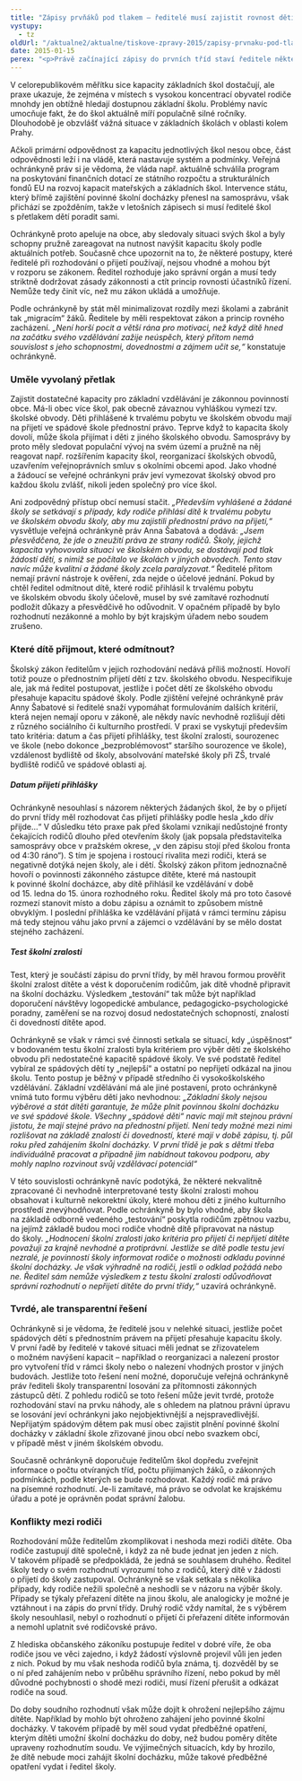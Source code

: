 ```yaml
---
title: "Zápisy prvňáků pod tlakem – ředitelé musí zajistit rovnost dětí"
vystupy:
  - tz
oldUrl: "/aktualne2/aktualne/tiskove-zpravy-2015/zapisy-prvnaku-pod-tlakem-reditele-musi-zajistit-rovnost-deti/"
date: 2015-01-15
perex: "<p>Právě začínající zápisy do prvních tříd staví ředitele některých základních škol před složitou otázku. Počet přihlášených dětí často přesahuje kapacitu škol a ředitelé musí rozhodovat, které z dětí přijmou a které ne, aniž by jednali protiprávně.</p>"
---
```


<!-- imported from the old website -->

<p>V celorepublikovém měřítku sice kapacity základních škol dostačují, ale praxe ukazuje, že zejména v místech s vysokou koncentrací obyvatel rodiče mnohdy jen obtížně hledají dostupnou základní školu. Problémy navíc umocňuje fakt, že do škol aktuálně míří populačně silné ročníky. Dlouhodobě je obzvlášť vážná situace v základních školách v oblasti kolem Prahy. </p><p>Ačkoli primární odpovědnost za kapacitu jednotlivých škol nesou obce, část odpovědnosti leží i na vládě, která nastavuje systém a podmínky. Veřejná ochránkyně práv si je vědoma, že vláda např. aktuálně schválila program na poskytování finančních dotací ze státního rozpočtu a strukturálních fondů EU na rozvoj kapacit mateřských a základních škol. Intervence státu, který břímě zajištění povinné školní docházky přenesl na samosprávu, však přichází se zpožděním, takže v letošních zápisech si musí ředitelé škol s přetlakem dětí poradit sami.</p><p>Ochránkyně proto apeluje na obce, aby sledovaly situaci svých škol a byly schopny pružně zareagovat na nutnost navýšit kapacitu školy podle aktuálních potřeb. Současně chce upozornit na to, že některé postupy, které ředitelé při rozhodování o přijetí používají, nejsou vhodné a mohou být v rozporu se zákonem. Ředitel rozhoduje jako správní orgán a musí tedy striktně dodržovat zásady zákonnosti a ctít princip rovnosti účastníků řízení. Nemůže tedy činit víc, než mu zákon ukládá a umožňuje.</p><p>Podle ochránkyně by stát měl minimalizovat rozdíly mezi školami a zabránit tak „migracím“ žáků. Ředitele by měli respektovat zákon a princip rovného zacházení. <em>„Není horší pocit a větší rána pro motivaci, než když dítě hned na začátku svého vzdělávání zažije neúspěch, který přitom nemá souvislost s jeho schopnostmi, dovednostmi a zájmem učit se,“</em> konstatuje ochránkyně. </p><h3>Uměle vyvolaný přetlak</h3><p>Zajistit dostatečné kapacity pro základní vzdělávání je zákonnou povinností obce. Má-li obec více škol, pak obecně závaznou vyhláškou vymezí tzv. školské obvody. Děti přihlášené k trvalému pobytu ve školském obvodu mají na přijetí ve spádové škole přednostní právo. Teprve když to kapacita školy dovolí, může škola přijímat i děti z jiného školského obvodu. Samosprávy by proto měly sledovat populační vývoj na svém území a pružně na něj reagovat např. rozšířením kapacity škol, reorganizací školských obvodů, uzavřením veřejnoprávních smluv s okolními obcemi apod. Jako vhodné a žádoucí se veřejné ochránkyni práv jeví vymezovat školský obvod pro každou školu zvlášť, nikoli jeden společný pro více škol. </p><p>Ani zodpovědný přístup obcí nemusí stačit. <em>„Především vyhlášené a žádané školy se setkávají s případy, kdy rodiče přihlásí dítě k trvalému pobytu ve školském obvodu školy, aby mu zajistili přednostní právo na přijetí,“</em> vysvětluje veřejná ochránkyně práv Anna Šabatová a dodává: <em>„Jsem přesvědčena, že jde o zneužití práva ze strany rodičů. Školy, jejichž kapacita vyhovovala situaci ve školském obvodu, se dostávají pod tlak žádostí dětí, s nimiž se počítalo ve školách v jiných obvodech. Tento stav navíc může kvalitní a žádané školy zcela paralyzovat.“</em> Ředitelé přitom nemají právní nástroje k ověření, zda nejde o účelové jednání. Pokud by chtěl ředitel odmítnout dítě, které rodič přihlásil k trvalému pobytu ve školském obvodu školy účelově, musel by své zamítavé rozhodnutí podložit důkazy a přesvědčivě ho odůvodnit. V opačném případě by bylo rozhodnutí nezákonné a mohlo by být krajským úřadem nebo soudem zrušeno.</p><h3>Které dítě přijmout, které odmítnout?</h3><p>Školský zákon ředitelům v jejich rozhodování nedává příliš možností. Hovoří totiž pouze o přednostním přijetí dětí z tzv. školského obvodu. Nespecifikuje ale, jak má ředitel postupovat, jestliže i počet dětí ze školského obvodu přesahuje kapacitu spádové školy. Podle zjištění veřejné ochránkyně práv Anny Šabatové si ředitelé snaží vypomáhat formulováním dalších kritérií, která nejen nemají oporu v zákoně, ale někdy navíc nevhodně rozlišují děti z různého sociálního či kulturního prostředí. V praxi se vyskytují především tato kritéria: datum a čas přijetí přihlášky, test školní zralosti, sourozenec ve škole (nebo dokonce „bezproblémovost“ staršího sourozence ve škole), vzdálenost bydliště od školy, absolvování mateřské školy při ZŠ, trvalé bydliště rodičů ve spádové oblasti aj.</p><h5>Datum přijetí přihlášky</h5><p>Ochránkyně nesouhlasí s názorem některých žádaných škol, že by o přijetí do první třídy měl rozhodovat čas přijetí přihlášky podle hesla „kdo dřív přijde…“ V důsledku této praxe pak před školami vznikají nedůstojné fronty čekajících rodičů dlouho před otevřením školy (jak popsala představitelka samosprávy obce v pražském okrese, „v den zápisu stojí před školou fronta od 4:30 ráno“). S tím je spojena i rostoucí rivalita mezi rodiči, která se negativně dotýká nejen školy, ale i dětí. Školský zákon přitom jednoznačně hovoří o povinnosti zákonného zástupce dítěte, které má nastoupit k povinné školní docházce, aby dítě přihlásil ke vzdělávání v době od 15. ledna do 15. února rozhodného roku. Ředitel školy má pro toto časové rozmezí stanovit místo a dobu zápisu a oznámit to způsobem místně obvyklým. I poslední přihláška ke vzdělávání přijatá v rámci termínu zápisu má tedy stejnou váhu jako první a zájemci o vzdělávání by se mělo dostat stejného zacházení.</p><h5>Test školní zralosti</h5><p>Test, který je součástí zápisu do první třídy, by měl hravou formou prověřit školní zralost dítěte a vést k doporučením rodičům, jak dítě vhodně připravit na školní docházku. Výsledkem „testování“ tak může být například doporučení návštěvy logopedické ambulance, pedagogicko-psychologické poradny, zaměření se na rozvoj dosud nedostatečných schopností, znalostí či dovedností dítěte apod.</p><p>Ochránkyně se však v rámci své činnosti setkala se situací, kdy „úspěšnost“ v bodovaném testu školní zralosti byla kritériem pro výběr dětí ze školského obvodu při nedostatečné kapacitě spádové školy. Ve své podstatě ředitel vybíral ze spádových dětí ty „nejlepší“ a ostatní po nepřijetí odkázal na jinou školu. Tento postup je běžný v případě středního či vysokoškolského vzdělávání. Základní vzdělávání má ale jiné postavení, proto ochránkyně vnímá tuto formu výběru dětí jako nevhodnou: <em>„Základní školy nejsou výběrové a stát dítěti garantuje, že může plnit povinnou školní docházku ve své spádové škole. Všechny „spádové děti“ navíc mají mít stejnou právní jistotu, že mají stejné právo na přednostní přijetí. Není tedy možné mezi nimi rozlišovat na základě znalostí či dovedností, které mají v době zápisu, tj. půl roku před zahájením školní docházky. V první třídě je pak s dětmi třeba individuálně pracovat a případně jim nabídnout takovou podporu, aby mohly naplno rozvinout svůj vzdělávací potenciál“</em></p><p>V této souvislosti ochránkyně navíc podotýká, že některé nekvalitně zpracované či nevhodně interpretované testy školní zralosti mohou obsahovat i kulturně nekorektní úkoly, které mohou děti z jiného kulturního prostředí znevýhodňovat. Podle ochránkyně by bylo vhodné, aby škola na základě odborně vedeného „testování“ poskytla rodičům zpětnou vazbu, na jejímž základě budou moci rodiče vhodně dítě připravovat na nástup do školy.<em> „Hodnocení školní zralosti jako kritéria pro přijetí či nepřijetí dítěte považuji za krajně nevhodné a protiprávní. Jestliže se dítě podle testu jeví nezralé, je povinností školy informovat rodiče o možnosti odkladu povinné školní docházky. Je však výhradně na rodiči, jestli o odklad požádá nebo ne. Ředitel sám nemůže výsledkem z testu školní zralosti odůvodňovat správní rozhodnutí o nepřijetí dítěte do první třídy,“</em> uzavírá ochránkyně.</p><h3>Tvrdé, ale transparentní řešení</h3><p>Ochránkyně si je vědoma, že ředitelé jsou v nelehké situaci, jestliže počet spádových dětí s přednostním právem na přijetí přesahuje kapacitu školy. V první řadě by ředitelé v takové situaci měli jednat se zřizovatelem o možném navýšení kapacit – například o reorganizaci a nalezení prostor pro vytvoření tříd v rámci školy nebo o nalezení vhodných prostor v jiných budovách. Jestliže toto řešení není možné, doporučuje veřejná ochránkyně práv řediteli školy transparentní losování za přítomnosti zákonných zástupců dětí. Z pohledu rodičů se toto řešení může jevit tvrdé, protože rozhodování staví na prvku náhody, ale s ohledem na platnou právní úpravu se losování jeví ochránkyni jako nejobjektivnější a nejspravedlivější. Nepřijatým spádovým dětem pak musí obec zajistit plnění povinné školní docházky v základní škole zřizované jinou obcí nebo svazkem obcí, v případě měst v jiném školském obvodu.</p><p>Současně ochránkyně doporučuje ředitelům škol dopředu zveřejnit informace o počtu otvíraných tříd, počtu přijímaných žáků, o zákonných podmínkách, podle kterých se bude rozhodovat. Každý rodič má právo na písemné rozhodnutí. Je-li zamítavé, má právo se odvolat ke krajskému úřadu a poté je oprávněn podat správní žalobu.</p><h3>Konflikty mezi rodiči</h3><p>Rozhodování může ředitelům zkomplikovat i neshoda mezi rodiči dítěte. Oba rodiče zastupují dítě společně, i když za ně bude jednat jen jeden z nich. V takovém případě se předpokládá, že jedná se souhlasem druhého. Ředitel školy tedy o svém rozhodnutí vyrozumí toho z rodičů, který dítě v žádosti o přijetí do školy zastupoval. Ochránkyně se však setkala s několika případy, kdy rodiče nežili společně a neshodli se v názoru na výběr školy. Případy se týkaly přeřazení dítěte na jinou školu, ale analogicky je možné je vztáhnout i na zápis do první třídy. Druhý rodič vždy namítal, že s výběrem školy nesouhlasil, nebyl o rozhodnutí o přijetí či přeřazení dítěte informován a nemohl uplatnit své rodičovské právo.</p><p>Z hlediska občanského zákoníku postupuje ředitel v dobré víře, že oba rodiče jsou ve věci zajedno, i když žádostí výslovně projevil vůli jen jeden z nich. Pokud by mu však neshoda rodičů byla známa, tj. dozvěděl by se o ní před zahájením nebo v průběhu správního řízení, nebo pokud by měl důvodné pochybnosti o shodě mezi rodiči, musí řízení přerušit a odkázat rodiče na soud.</p><p>Do doby soudního rozhodnutí však může dojít k ohrožení nejlepšího zájmu dítěte. Například by mohlo být ohroženo zahájení jeho povinné školní docházky. V takovém případě by měl soud vydat předběžné opatření, kterým dítěti umožní školní docházku do doby, než budou poměry dítěte upraveny rozhodnutím soudu. Ve výjimečných situacích, kdy by hrozilo, že dítě nebude moci zahájit školní docházku, může takové předběžné opatření vydat i ředitel školy.</p>
